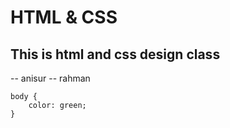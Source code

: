 # HTML & CSS

## This is html and css design class
-- anisur
-- rahman

``` 
body {
    color: green;
}
```
